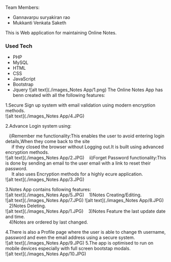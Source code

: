 Team Members:
* Gannavarpu suryakiran rao
* Mukkanti Venkata Saketh 

This is Web application for maintaining Online Notes.

### Used Tech
* PHP
* MySQL
* HTML 
* CSS
* JavaScript
* Bootstrap
* Jquery
![alt text](./images_Notes App/1.png)
The Online Notes App has benn created with all the following features:<br/>

1.Secure Sign up system with email validation using modern encryption methods.<br/>
![alt text](./images_Notes App/4.JPG)


2.Advance Login system using:<br/>

  &nbsp;&nbsp;&nbsp;i)Remember me functionality:This enables the user to avoid entering login details,When they come back to the site<br/>&nbsp;&nbsp;&nbsp;&nbsp;&nbsp;if they closed the browser without  Logging out.It is built using advanced encryption methods.<br/>
  ![alt text](./images_Notes App/2.JPG)
  &nbsp;&nbsp;&nbsp;ii)Forget Password functionality:This is done by sending an email to the user email with a link to reset their password.<br/>
  &nbsp;&nbsp;&nbsp;&nbsp;&nbsp;It also uses Encryption methods for a highly ecure application.<br/>
   ![alt text](./images_Notes App/3.JPG)

3.Notes App contains following features:<br/>
  ![alt text](./images_Notes App/5.JPG)
  &nbsp;&nbsp;&nbsp;1)Notes Creating/Editing.<br/>
  ![alt text](./images_Notes App/7.JPG)
  ![alt text](./images_Notes App/8.JPG)
  &nbsp;&nbsp;&nbsp;2)Notes Deleting.<br/>
  ![alt text](./images_Notes App/1.JPG)
  &nbsp;&nbsp;&nbsp;3)Notes Feature the last update date and time.<br/>
  &nbsp;&nbsp;&nbsp;4)Notes are ordered by last changed.<br/>

4.There is also a Profile page where the user is able to change th username, password and even the email address using a secure system.<br/>
![alt text](./images_Notes App/9.JPG)
5.The app is optimised to run on mobile devices especially with full screen bootstap modals.<br/>
![alt text](./images_Notes App/10.JPG)
